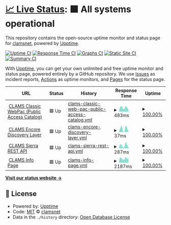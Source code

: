 # [📈 Live Status](https://clamsnet.github.io/upptime-reports): <!--live status--> **🟩 All systems operational**

This repository contains the open-source uptime monitor and status page for [clamsnet](https://clamsnet.github.io/upptime-reports), powered by [Upptime](https://github.com/upptime/upptime).

[![Uptime CI](https://github.com/clamsnet/upptime-reports/workflows/Uptime%20CI/badge.svg)](https://github.com/clamsnet/upptime-reports/actions?query=workflow%3A%22Uptime+CI%22)
[![Response Time CI](https://github.com/clamsnet/upptime-reports/workflows/Response%20Time%20CI/badge.svg)](https://github.com/clamsnet/upptime-reports/actions?query=workflow%3A%22Response+Time+CI%22)
[![Graphs CI](https://github.com/clamsnet/upptime-reports/workflows/Graphs%20CI/badge.svg)](https://github.com/clamsnet/upptime-reports/actions?query=workflow%3A%22Graphs+CI%22)
[![Static Site CI](https://github.com/clamsnet/upptime-reports/workflows/Static%20Site%20CI/badge.svg)](https://github.com/clamsnet/upptime-reports/actions?query=workflow%3A%22Static+Site+CI%22)
[![Summary CI](https://github.com/clamsnet/upptime-reports/workflows/Summary%20CI/badge.svg)](https://github.com/clamsnet/upptime-reports/actions?query=workflow%3A%22Summary+CI%22)

With [Upptime](https://upptime.js.org), you can get your own unlimited and free uptime monitor and status page, powered entirely by a GitHub repository. We use [Issues](https://github.com/clamsnet/upptime-reports/issues) as incident reports, [Actions](https://github.com/clamsnet/upptime-reports/actions) as uptime monitors, and [Pages](https://clamsnet.github.io/upptime-reports) for the status page.

<!--start: status pages-->
<!-- This summary is generated by Upptime (https://github.com/upptime/upptime) -->
<!-- Do not edit this manually, your changes will be overwritten -->
<!-- prettier-ignore -->
| URL | Status | History | Response Time | Uptime |
| --- | ------ | ------- | ------------- | ------ |
| <img alt="" src="https://icons.duckduckgo.com/ip3/library.clamsnet.org.ico" height="13"> [CLAMS Classic WebPac (Public Access Catalog)](https://library.clamsnet.org) | 🟩 Up | [clams-classic-web-pac-public-access-catalog.yml](https://github.com/clamsnet/upptime-reports/commits/HEAD/history/clams-classic-web-pac-public-access-catalog.yml) | <details><summary><img alt="Response time graph" src="./graphs/clams-classic-web-pac-public-access-catalog/response-time-week.png" height="20"> 483ms</summary><br><a href="https://clamsnet.github.io/upptime-reports/history/clams-classic-web-pac-public-access-catalog"><img alt="Response time 446" src="https://img.shields.io/endpoint?url=https%3A%2F%2Fraw.githubusercontent.com%2Fclamsnet%2Fupptime-reports%2FHEAD%2Fapi%2Fclams-classic-web-pac-public-access-catalog%2Fresponse-time.json"></a><br><a href="https://clamsnet.github.io/upptime-reports/history/clams-classic-web-pac-public-access-catalog"><img alt="24-hour response time 635" src="https://img.shields.io/endpoint?url=https%3A%2F%2Fraw.githubusercontent.com%2Fclamsnet%2Fupptime-reports%2FHEAD%2Fapi%2Fclams-classic-web-pac-public-access-catalog%2Fresponse-time-day.json"></a><br><a href="https://clamsnet.github.io/upptime-reports/history/clams-classic-web-pac-public-access-catalog"><img alt="7-day response time 483" src="https://img.shields.io/endpoint?url=https%3A%2F%2Fraw.githubusercontent.com%2Fclamsnet%2Fupptime-reports%2FHEAD%2Fapi%2Fclams-classic-web-pac-public-access-catalog%2Fresponse-time-week.json"></a><br><a href="https://clamsnet.github.io/upptime-reports/history/clams-classic-web-pac-public-access-catalog"><img alt="30-day response time 480" src="https://img.shields.io/endpoint?url=https%3A%2F%2Fraw.githubusercontent.com%2Fclamsnet%2Fupptime-reports%2FHEAD%2Fapi%2Fclams-classic-web-pac-public-access-catalog%2Fresponse-time-month.json"></a><br><a href="https://clamsnet.github.io/upptime-reports/history/clams-classic-web-pac-public-access-catalog"><img alt="1-year response time 446" src="https://img.shields.io/endpoint?url=https%3A%2F%2Fraw.githubusercontent.com%2Fclamsnet%2Fupptime-reports%2FHEAD%2Fapi%2Fclams-classic-web-pac-public-access-catalog%2Fresponse-time-year.json"></a></details> | <details><summary><a href="https://clamsnet.github.io/upptime-reports/history/clams-classic-web-pac-public-access-catalog">100.00%</a></summary><a href="https://clamsnet.github.io/upptime-reports/history/clams-classic-web-pac-public-access-catalog"><img alt="All-time uptime 99.98%" src="https://img.shields.io/endpoint?url=https%3A%2F%2Fraw.githubusercontent.com%2Fclamsnet%2Fupptime-reports%2FHEAD%2Fapi%2Fclams-classic-web-pac-public-access-catalog%2Fuptime.json"></a><br><a href="https://clamsnet.github.io/upptime-reports/history/clams-classic-web-pac-public-access-catalog"><img alt="24-hour uptime 100.00%" src="https://img.shields.io/endpoint?url=https%3A%2F%2Fraw.githubusercontent.com%2Fclamsnet%2Fupptime-reports%2FHEAD%2Fapi%2Fclams-classic-web-pac-public-access-catalog%2Fuptime-day.json"></a><br><a href="https://clamsnet.github.io/upptime-reports/history/clams-classic-web-pac-public-access-catalog"><img alt="7-day uptime 100.00%" src="https://img.shields.io/endpoint?url=https%3A%2F%2Fraw.githubusercontent.com%2Fclamsnet%2Fupptime-reports%2FHEAD%2Fapi%2Fclams-classic-web-pac-public-access-catalog%2Fuptime-week.json"></a><br><a href="https://clamsnet.github.io/upptime-reports/history/clams-classic-web-pac-public-access-catalog"><img alt="30-day uptime 100.00%" src="https://img.shields.io/endpoint?url=https%3A%2F%2Fraw.githubusercontent.com%2Fclamsnet%2Fupptime-reports%2FHEAD%2Fapi%2Fclams-classic-web-pac-public-access-catalog%2Fuptime-month.json"></a><br><a href="https://clamsnet.github.io/upptime-reports/history/clams-classic-web-pac-public-access-catalog"><img alt="1-year uptime 99.98%" src="https://img.shields.io/endpoint?url=https%3A%2F%2Fraw.githubusercontent.com%2Fclamsnet%2Fupptime-reports%2FHEAD%2Fapi%2Fclams-classic-web-pac-public-access-catalog%2Fuptime-year.json"></a></details>
| <img alt="" src="https://icons.duckduckgo.com/ip3/null.ico" height="13"> [CLAMS Encore Discovery Layer](54.85.49.242) | 🟩 Up | [clams-encore-discovery-layer.yml](https://github.com/clamsnet/upptime-reports/commits/HEAD/history/clams-encore-discovery-layer.yml) | <details><summary><img alt="Response time graph" src="./graphs/clams-encore-discovery-layer/response-time-week.png" height="20"> 37ms</summary><br><a href="https://clamsnet.github.io/upptime-reports/history/clams-encore-discovery-layer"><img alt="Response time 38" src="https://img.shields.io/endpoint?url=https%3A%2F%2Fraw.githubusercontent.com%2Fclamsnet%2Fupptime-reports%2FHEAD%2Fapi%2Fclams-encore-discovery-layer%2Fresponse-time.json"></a><br><a href="https://clamsnet.github.io/upptime-reports/history/clams-encore-discovery-layer"><img alt="24-hour response time 72" src="https://img.shields.io/endpoint?url=https%3A%2F%2Fraw.githubusercontent.com%2Fclamsnet%2Fupptime-reports%2FHEAD%2Fapi%2Fclams-encore-discovery-layer%2Fresponse-time-day.json"></a><br><a href="https://clamsnet.github.io/upptime-reports/history/clams-encore-discovery-layer"><img alt="7-day response time 37" src="https://img.shields.io/endpoint?url=https%3A%2F%2Fraw.githubusercontent.com%2Fclamsnet%2Fupptime-reports%2FHEAD%2Fapi%2Fclams-encore-discovery-layer%2Fresponse-time-week.json"></a><br><a href="https://clamsnet.github.io/upptime-reports/history/clams-encore-discovery-layer"><img alt="30-day response time 30" src="https://img.shields.io/endpoint?url=https%3A%2F%2Fraw.githubusercontent.com%2Fclamsnet%2Fupptime-reports%2FHEAD%2Fapi%2Fclams-encore-discovery-layer%2Fresponse-time-month.json"></a><br><a href="https://clamsnet.github.io/upptime-reports/history/clams-encore-discovery-layer"><img alt="1-year response time 38" src="https://img.shields.io/endpoint?url=https%3A%2F%2Fraw.githubusercontent.com%2Fclamsnet%2Fupptime-reports%2FHEAD%2Fapi%2Fclams-encore-discovery-layer%2Fresponse-time-year.json"></a></details> | <details><summary><a href="https://clamsnet.github.io/upptime-reports/history/clams-encore-discovery-layer">100.00%</a></summary><a href="https://clamsnet.github.io/upptime-reports/history/clams-encore-discovery-layer"><img alt="All-time uptime 100.00%" src="https://img.shields.io/endpoint?url=https%3A%2F%2Fraw.githubusercontent.com%2Fclamsnet%2Fupptime-reports%2FHEAD%2Fapi%2Fclams-encore-discovery-layer%2Fuptime.json"></a><br><a href="https://clamsnet.github.io/upptime-reports/history/clams-encore-discovery-layer"><img alt="24-hour uptime 100.00%" src="https://img.shields.io/endpoint?url=https%3A%2F%2Fraw.githubusercontent.com%2Fclamsnet%2Fupptime-reports%2FHEAD%2Fapi%2Fclams-encore-discovery-layer%2Fuptime-day.json"></a><br><a href="https://clamsnet.github.io/upptime-reports/history/clams-encore-discovery-layer"><img alt="7-day uptime 100.00%" src="https://img.shields.io/endpoint?url=https%3A%2F%2Fraw.githubusercontent.com%2Fclamsnet%2Fupptime-reports%2FHEAD%2Fapi%2Fclams-encore-discovery-layer%2Fuptime-week.json"></a><br><a href="https://clamsnet.github.io/upptime-reports/history/clams-encore-discovery-layer"><img alt="30-day uptime 100.00%" src="https://img.shields.io/endpoint?url=https%3A%2F%2Fraw.githubusercontent.com%2Fclamsnet%2Fupptime-reports%2FHEAD%2Fapi%2Fclams-encore-discovery-layer%2Fuptime-month.json"></a><br><a href="https://clamsnet.github.io/upptime-reports/history/clams-encore-discovery-layer"><img alt="1-year uptime 100.00%" src="https://img.shields.io/endpoint?url=https%3A%2F%2Fraw.githubusercontent.com%2Fclamsnet%2Fupptime-reports%2FHEAD%2Fapi%2Fclams-encore-discovery-layer%2Fuptime-year.json"></a></details>
| <img alt="" src="https://icons.duckduckgo.com/ip3/clamsnet.org.ico" height="13"> [CLAMS Sierra REST API](https://clamsnet.org/iii/sierra-api/about) | 🟩 Up | [clams-sierra-rest-api.yml](https://github.com/clamsnet/upptime-reports/commits/HEAD/history/clams-sierra-rest-api.yml) | <details><summary><img alt="Response time graph" src="./graphs/clams-sierra-rest-api/response-time-week.png" height="20"> 287ms</summary><br><a href="https://clamsnet.github.io/upptime-reports/history/clams-sierra-rest-api"><img alt="Response time 281" src="https://img.shields.io/endpoint?url=https%3A%2F%2Fraw.githubusercontent.com%2Fclamsnet%2Fupptime-reports%2FHEAD%2Fapi%2Fclams-sierra-rest-api%2Fresponse-time.json"></a><br><a href="https://clamsnet.github.io/upptime-reports/history/clams-sierra-rest-api"><img alt="24-hour response time 327" src="https://img.shields.io/endpoint?url=https%3A%2F%2Fraw.githubusercontent.com%2Fclamsnet%2Fupptime-reports%2FHEAD%2Fapi%2Fclams-sierra-rest-api%2Fresponse-time-day.json"></a><br><a href="https://clamsnet.github.io/upptime-reports/history/clams-sierra-rest-api"><img alt="7-day response time 287" src="https://img.shields.io/endpoint?url=https%3A%2F%2Fraw.githubusercontent.com%2Fclamsnet%2Fupptime-reports%2FHEAD%2Fapi%2Fclams-sierra-rest-api%2Fresponse-time-week.json"></a><br><a href="https://clamsnet.github.io/upptime-reports/history/clams-sierra-rest-api"><img alt="30-day response time 263" src="https://img.shields.io/endpoint?url=https%3A%2F%2Fraw.githubusercontent.com%2Fclamsnet%2Fupptime-reports%2FHEAD%2Fapi%2Fclams-sierra-rest-api%2Fresponse-time-month.json"></a><br><a href="https://clamsnet.github.io/upptime-reports/history/clams-sierra-rest-api"><img alt="1-year response time 281" src="https://img.shields.io/endpoint?url=https%3A%2F%2Fraw.githubusercontent.com%2Fclamsnet%2Fupptime-reports%2FHEAD%2Fapi%2Fclams-sierra-rest-api%2Fresponse-time-year.json"></a></details> | <details><summary><a href="https://clamsnet.github.io/upptime-reports/history/clams-sierra-rest-api">100.00%</a></summary><a href="https://clamsnet.github.io/upptime-reports/history/clams-sierra-rest-api"><img alt="All-time uptime 99.98%" src="https://img.shields.io/endpoint?url=https%3A%2F%2Fraw.githubusercontent.com%2Fclamsnet%2Fupptime-reports%2FHEAD%2Fapi%2Fclams-sierra-rest-api%2Fuptime.json"></a><br><a href="https://clamsnet.github.io/upptime-reports/history/clams-sierra-rest-api"><img alt="24-hour uptime 100.00%" src="https://img.shields.io/endpoint?url=https%3A%2F%2Fraw.githubusercontent.com%2Fclamsnet%2Fupptime-reports%2FHEAD%2Fapi%2Fclams-sierra-rest-api%2Fuptime-day.json"></a><br><a href="https://clamsnet.github.io/upptime-reports/history/clams-sierra-rest-api"><img alt="7-day uptime 100.00%" src="https://img.shields.io/endpoint?url=https%3A%2F%2Fraw.githubusercontent.com%2Fclamsnet%2Fupptime-reports%2FHEAD%2Fapi%2Fclams-sierra-rest-api%2Fuptime-week.json"></a><br><a href="https://clamsnet.github.io/upptime-reports/history/clams-sierra-rest-api"><img alt="30-day uptime 100.00%" src="https://img.shields.io/endpoint?url=https%3A%2F%2Fraw.githubusercontent.com%2Fclamsnet%2Fupptime-reports%2FHEAD%2Fapi%2Fclams-sierra-rest-api%2Fuptime-month.json"></a><br><a href="https://clamsnet.github.io/upptime-reports/history/clams-sierra-rest-api"><img alt="1-year uptime 99.98%" src="https://img.shields.io/endpoint?url=https%3A%2F%2Fraw.githubusercontent.com%2Fclamsnet%2Fupptime-reports%2FHEAD%2Fapi%2Fclams-sierra-rest-api%2Fuptime-year.json"></a></details>
| <img alt="" src="https://icons.duckduckgo.com/ip3/info.clamsnet.org.ico" height="13"> [CLAMS Info Page](https://info.clamsnet.org) | 🟩 Up | [clams-info-page.yml](https://github.com/clamsnet/upptime-reports/commits/HEAD/history/clams-info-page.yml) | <details><summary><img alt="Response time graph" src="./graphs/clams-info-page/response-time-week.png" height="20"> 2187ms</summary><br><a href="https://clamsnet.github.io/upptime-reports/history/clams-info-page"><img alt="Response time 2017" src="https://img.shields.io/endpoint?url=https%3A%2F%2Fraw.githubusercontent.com%2Fclamsnet%2Fupptime-reports%2FHEAD%2Fapi%2Fclams-info-page%2Fresponse-time.json"></a><br><a href="https://clamsnet.github.io/upptime-reports/history/clams-info-page"><img alt="24-hour response time 2217" src="https://img.shields.io/endpoint?url=https%3A%2F%2Fraw.githubusercontent.com%2Fclamsnet%2Fupptime-reports%2FHEAD%2Fapi%2Fclams-info-page%2Fresponse-time-day.json"></a><br><a href="https://clamsnet.github.io/upptime-reports/history/clams-info-page"><img alt="7-day response time 2187" src="https://img.shields.io/endpoint?url=https%3A%2F%2Fraw.githubusercontent.com%2Fclamsnet%2Fupptime-reports%2FHEAD%2Fapi%2Fclams-info-page%2Fresponse-time-week.json"></a><br><a href="https://clamsnet.github.io/upptime-reports/history/clams-info-page"><img alt="30-day response time 2076" src="https://img.shields.io/endpoint?url=https%3A%2F%2Fraw.githubusercontent.com%2Fclamsnet%2Fupptime-reports%2FHEAD%2Fapi%2Fclams-info-page%2Fresponse-time-month.json"></a><br><a href="https://clamsnet.github.io/upptime-reports/history/clams-info-page"><img alt="1-year response time 2017" src="https://img.shields.io/endpoint?url=https%3A%2F%2Fraw.githubusercontent.com%2Fclamsnet%2Fupptime-reports%2FHEAD%2Fapi%2Fclams-info-page%2Fresponse-time-year.json"></a></details> | <details><summary><a href="https://clamsnet.github.io/upptime-reports/history/clams-info-page">100.00%</a></summary><a href="https://clamsnet.github.io/upptime-reports/history/clams-info-page"><img alt="All-time uptime 99.98%" src="https://img.shields.io/endpoint?url=https%3A%2F%2Fraw.githubusercontent.com%2Fclamsnet%2Fupptime-reports%2FHEAD%2Fapi%2Fclams-info-page%2Fuptime.json"></a><br><a href="https://clamsnet.github.io/upptime-reports/history/clams-info-page"><img alt="24-hour uptime 100.00%" src="https://img.shields.io/endpoint?url=https%3A%2F%2Fraw.githubusercontent.com%2Fclamsnet%2Fupptime-reports%2FHEAD%2Fapi%2Fclams-info-page%2Fuptime-day.json"></a><br><a href="https://clamsnet.github.io/upptime-reports/history/clams-info-page"><img alt="7-day uptime 100.00%" src="https://img.shields.io/endpoint?url=https%3A%2F%2Fraw.githubusercontent.com%2Fclamsnet%2Fupptime-reports%2FHEAD%2Fapi%2Fclams-info-page%2Fuptime-week.json"></a><br><a href="https://clamsnet.github.io/upptime-reports/history/clams-info-page"><img alt="30-day uptime 100.00%" src="https://img.shields.io/endpoint?url=https%3A%2F%2Fraw.githubusercontent.com%2Fclamsnet%2Fupptime-reports%2FHEAD%2Fapi%2Fclams-info-page%2Fuptime-month.json"></a><br><a href="https://clamsnet.github.io/upptime-reports/history/clams-info-page"><img alt="1-year uptime 99.98%" src="https://img.shields.io/endpoint?url=https%3A%2F%2Fraw.githubusercontent.com%2Fclamsnet%2Fupptime-reports%2FHEAD%2Fapi%2Fclams-info-page%2Fuptime-year.json"></a></details>

<!--end: status pages-->

[**Visit our status website →**](https://clamsnet.github.io/upptime-reports)

## 📄 License

- Powered by: [Upptime](https://github.com/upptime/upptime)
- Code: [MIT](./LICENSE) © [clamsnet](https://clamsnet.github.io/upptime-reports)
- Data in the `./history` directory: [Open Database License](https://opendatacommons.org/licenses/odbl/1-0/)
